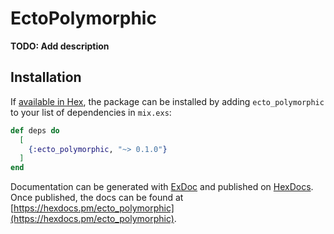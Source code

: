 # EctoPolymorphic

**TODO: Add description**

## Installation

If [available in Hex](https://hex.pm/docs/publish), the package can be installed
by adding `ecto_polymorphic` to your list of dependencies in `mix.exs`:

```elixir
def deps do
  [
    {:ecto_polymorphic, "~> 0.1.0"}
  ]
end
```

Documentation can be generated with [ExDoc](https://github.com/elixir-lang/ex_doc)
and published on [HexDocs](https://hexdocs.pm). Once published, the docs can
be found at [https://hexdocs.pm/ecto_polymorphic](https://hexdocs.pm/ecto_polymorphic).

